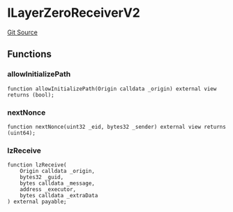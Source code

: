 # ILayerZeroReceiverV2
[Git Source](https://github.com/malda-protocol/malda-lending/blob/6ea8fcbab45a04b689cc49c81c736245cab92c98/src\interfaces\external\layerzero\v2\ILayerZeroReceiverV2.sol)


## Functions
### allowInitializePath


```solidity
function allowInitializePath(Origin calldata _origin) external view returns (bool);
```

### nextNonce


```solidity
function nextNonce(uint32 _eid, bytes32 _sender) external view returns (uint64);
```

### lzReceive


```solidity
function lzReceive(
    Origin calldata _origin,
    bytes32 _guid,
    bytes calldata _message,
    address _executor,
    bytes calldata _extraData
) external payable;
```

